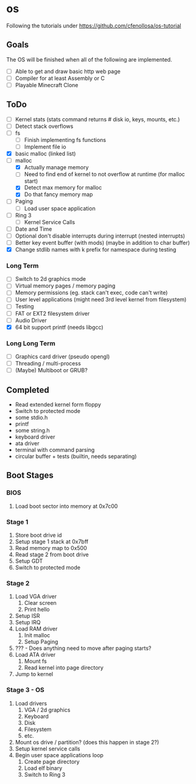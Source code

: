 # os

Following the tutorials under https://github.com/cfenollosa/os-tutorial

## Goals

The OS will be finished when all of the following are implemented.

- [ ] Able to get and draw basic http web page
- [ ] Compiler for at least Assembly or C
- [ ] Playable Minecraft Clone

## ToDo

- [ ] Kernel stats (stats command returns # disk io, keys, mounts, etc.)
- [ ] Detect stack overflows
- [ ] fs
  - [ ] Finish implementing fs functions
  - [ ] Implement file io
- [x] basic malloc (linked list)
- [ ] malloc
  - [x] Actually manage memory
  - [ ] Need to find end of kernel to not overflow at runtime (for malloc start)
  - [x] Detect max memory for malloc
  - [x] Do that fancy memory map
- [ ] Paging
  - [ ] Load user space application
- [ ] Ring 3
  - [ ] Kernel Service Calls
- [ ] Date and Time
- [ ] Optional don't disable interrupts during interrupt (nested interrupts)
- [ ] Better key event buffer (with mods) (maybe in addition to char buffer)
- [x] Change stdlib names with k prefix for namespace during testing

### Long Term

- [ ] Switch to 2d graphics mode
- [ ] Virtual memory pages / memory paging
- [ ] Memory permissions (eg. stack can't exec, code can't write)
- [ ] User level applications (might need 3rd level kernel from filesystem)
- [ ] Testing
- [ ] FAT or EXT2 filesystem driver
- [ ] Audio Driver
- [x] 64 bit support printf (needs libgcc)

### Long Long Term

- [ ] Graphics card driver (pseudo opengl)
- [ ] Threading / multi-process
- [ ] (Maybe) Multiboot or GRUB?

## Completed

- Read extended kernel form floppy
- Switch to protected mode
- some stdio.h
- printf
- some string.h
- keyboard driver
- ata driver
- terminal with command parsing
- circular buffer + tests (builtin, needs separating)

## Boot Stages

### BIOS

1. Load boot sector into memory at 0x7c00

### Stage 1

1. Store boot drive id
2. Setup stage 1 stack at 0x7bff
3. Read memory map to 0x500
4. Read stage 2 from boot drive
5. Setup GDT
6. Switch to protected mode

### Stage 2

1. Load VGA driver
   1. Clear screen
   2. Print hello
2. Setup ISR
3. Setup IRQ
4. Load RAM driver
   1. Init malloc
   2. Setup Paging
5. ??? - Does anything need to move after paging starts?
6. Load ATA driver
   1. Mount fs
   2. Read kernel into page directory
7. Jump to kernel

### Stage 3 - OS

1. Load drivers
   1. VGA / 2d graphics
   2. Keyboard
   3. Disk
   4. Filesystem
   5. etc.
2. Mount os drive / partition? (does this happen in stage 2?)
3. Setup kernel service calls
4. Begin user space applications loop
   1. Create page directory
   2. Load elf binary
   3. Switch to Ring 3
